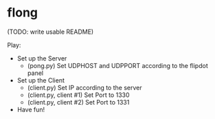 # flong

(TODO: write usable README)

Play:

 * Set up the Server
    * (pong.py) Set UDPHOST and UDPPORT according to the flipdot panel
 * Set up the Client
    * (client.py) Set IP according to the server
    * (client.py, client #1) Set Port to 1330
    * (client.py, client #2) Set Port to 1331
 * Have fun!

